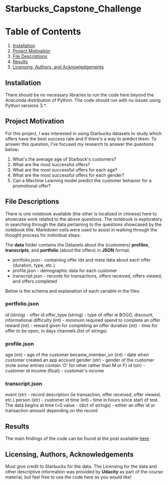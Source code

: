# Starbucks_Capstone_Challenge
 
# Table of Contents
1. [Installation](#installation)
2. [Project Motivation](#motivation)
3. [File Descriptions](#files)
4. [Results](#results)
5. [Licensing, Authors, and Acknowledgements](#licensing)

## Installation <a name="installation"></a>

There should be no necessary libraries to run the code here beyond the Anaconda distribution of Python.  The code should run with no issues using Python versions 3.*.

## Project Motivation<a name="motivation"></a>

For this project, I was interested in using Starbucks datasets to study which offers have the best success rate and if there's a way to predict them. To answer this question, I've focused my research to answer the questions below:

1. What's the average age of Starbuck's customers?
2. What are the most successful offers?
3. What are the most successful offers for each age?
4. What are the most successful offers for each gender?
5. Can a Machine Learning model predict the customer behavior for a promotional offer?

## File Descriptions <a name="files"></a>

There is one notebook available (the other is localized in chinese) here to showcase work related to the above questions. The notebook is exploratory in searching through the data pertaining to the questions showcased by the notebook title. Markdown cells were used to assist in walking through the thought process for individual steps. 

The **data** folder contains the Datasets about the (customers) **profiles**, **transcripts**, and **portfolio** (about the offers) in **JSON** format.

- portfolio.json - containing offer ids and meta data about each offer (duration, type, etc.)
- profile.json - demographic data for each customer
- transcript.json - records for transactions, offers received, offers viewed, and offers completed

Below is the schema and explanation of each variable in the files:

### portfolio.json

id (string) - offer id
offer_type (string) - type of offer ie BOGO, discount, informational
difficulty (int) - minimum required spend to complete an offer
reward (int) - reward given for completing an offer
duration (int) - time for offer to be open, in days
channels (list of strings)

### profile.json

age (int) - age of the customer
became_member_on (int) - date when customer created an app account
gender (str) - gender of the customer (note some entries contain 'O' for other rather than M or F)
id (str) - customer id
income (float) - customer's income

### transcript.json

event (str) - record description (ie transaction, offer received, offer viewed, etc.)
person (str) - customer id
time (int) - time in hours since start of test. The data begins at time t=0
value - (dict of strings) - either an offer id or transaction amount depending on the record

## Results<a name="results"></a>

The main findings of the code can be found at the post available [here]().

## Licensing, Authors, Acknowledgements<a name="licensing"></a>

Must give credit to Starbucks for the data. The Licensing for the data and other descriptive information was provided by **Udacity** as part of the course material, but feel free to use the code here as you would like!
